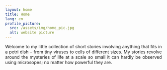 ```yaml
---
layout: home
title: Home
lang: en
profile_picture:
  src: /assets/img/home_pic.jpg
  alt: website picture
---
```


<p>
<div style="text-align: justify"> 

  Welcome to my little collection of short stories involving anything that fits in a petri dish – from tiny viruses to cells of different sizes. My stories revolve around the mysteries of life at a scale so small it can hardly be observed using microsopes; no matter how powerful they are.
</div>

</p>

<p>
  
</p>
